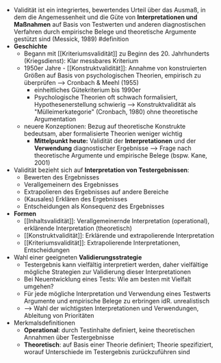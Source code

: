- Validität ist ein integriertes, bewertendes Urteil über das Ausmaß, in dem die Angemessenheit und die Güte von **Interpretationen und Maßnahmen** auf Basis von Testwerten und anderen diagnostischen Verfahren durch empirische Belege und theoretische Argumente gestützt sind (Messick, 1989) #definition
- **Geschichte**
    - Begann mit [[Kriteriumsvalidität]] zu Beginn des 20. Jahrhunderts (Kriegsdienst): Klar messbares Kriterium
    - 1950er Jahre - [[Konstruktvalidität]]: Annahme von konstruierten Größen auf Basis von psychologischen Theorien, empirisch zu überprüfen --> Cronbach & Meehl (1955)
        - einheitliches Gütekriterium bis 1990er
        - Psychologische Theorien oft schwach formalisiert, Hypothesenerstellung schwierig --> Konstruktvalidität als "Mülleimerkategorie" (Cronbach, 1980) ohne theoretische Argumentation
    - neuere Konzeptionen: Bezug auf theoretische Konstrukte bedeutsam, aber formalisierte Theorien weniger wichtig
        - **Mittelpunkt heute:** Validität der **Interpretationen** und der **Verwendung** diagnostischer Ergebnisse --> Frage nach theoretische Argumente und empirische Belege (bspw. Kane, 2001)
- Validität bezieht sich auf **Interpretation von Testergebnissen**:
    - Bewerten des Ergebnisses
    - Verallgemeinern des Ergebnisses
    - Extrapolieren des Ergebnisses auf andere Bereiche
    - (Kausales) Erklären des Ergebnisses
    - Entscheidungen als Konsequenz des Ergebnisses
- **Formen**
    - [[Inhaltsvalidität]]: Verallgemeinernde Interpretation (operational), erklärende Interpretation (theoretisch)
    - [[Konstruktvalidität]]: Erklärende und extrapolierende Interpretation
    - [[Kriteriumsvalidität]]: Extrapolierende Interpretationen, Entscheidungen
- Wahl einer geeigneten **Validierungsstrategie**
    - Testergebnis kann vielfältig interpretiert werden, daher vielfältige mögliche Strategien zur Validierung dieser Interpretationen
    - Bei Neuentwicklung eines Tests: Wie am besten mit Vielfalt umgehen?
    - Für jede mögliche Interpretation und Verwendung eines Testwerts Argumente und empirische Belege zu erbringen idR. unrealistisch 
    - --> Wahl der wichtigsten Interpretationen und Verwendungen, Ableitung von Prioritäten
- Merkmalsdefinitionen
    - **Operational**: durch Testinhalte definiert, keine theoretischen Annahmen über Testergebnisse
    - **Theoretisch**: auf Basis einer Theorie definiert; Theorie spezifiziert, worauf Unterschiede im Testergebnis zurückzuführen sind
